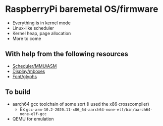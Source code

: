 # RaspberryPi baremetal OS/firmware
- Everything is in kernel mode
- Linux-like scheduler
- Kernel heap, page allocation
- More to come

## With help from the following resources
- [Scheduler/MMU/ASM](https://github.com/s-matyukevich/raspberry-pi-os)
- [Display/mboxes](https://github.com/bztsrc/raspi3-tutorial)
- [Font/glyphs](https://github.com/isometimes/rpi4-osdev)

## To build
- aarch64 gcc toolchain of some sort (I used the x86 crosscompiler)
  - Ex `gcc-arm-10.2-2020.11-x86_64-aarch64-none-elf/bin/aarch64-none-elf-gcc`
- QEMU for emulation
